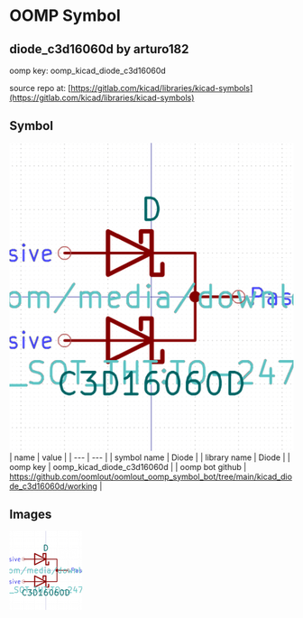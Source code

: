 # OOMP Symbol  
## diode_c3d16060d  by arturo182  
  
oomp key: oomp_kicad_diode_c3d16060d  
  
source repo at: [https://gitlab.com/kicad/libraries/kicad-symbols](https://gitlab.com/kicad/libraries/kicad-symbols)  
## Symbol  
  
[![working.png](working_600.png)](working.png)  
| name | value | 
| --- | --- | 
| symbol name | Diode | 
| library name | Diode | 
| oomp key | oomp_kicad_diode_c3d16060d | 
| oomp bot github | https://github.com/oomlout/oomlout_oomp_symbol_bot/tree/main/kicad_diode_c3d16060d/working | 
## Images  
  
[![working.png](working_140.png)](working.png)  
